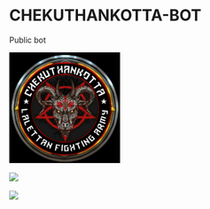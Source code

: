 # CHEKUTHANKOTTA-BOT
Public bot
<div align="centre">
  <img border-radius: 15px src="https://github.com/Asura-vethalam/CHEKUTHANKOTTA-BOT/blob/main/.github/ISSUE_TEMPLATE/%E2%98%A0%F0%9F%87%B1%20%F0%9F%87%AB%20%F0%9F%87%A6%20%E2%98%A0%E0%BC%92%E0%B4%9A%E0%B5%86%E0%B4%95%E0%B5%81%E0%B4%A4%E0%B5%8D%E0%B4%A4%E0%B4%BE%E0%B5%BB%20%E0%B4%95%E0%B5%8B%E0%B4%9F%E0%B5%8D%E0%B4%9F%20%E0%BC%92%E2%98%A0%2020220311_004340.jpg" width="200" height="200"/>

<p align="center">

  <a href="https://chat.whatsapp.com/LhVZI1PeWCEF6cMx7CQCfW"><img src="https://img.shields.io/badge/WhatsApp Group-25D366?style=for-the-badge&logo=whatsapp&logoColor=white" /> 

  <a href="https://wa.me/917560831917"><img src="https://img.shields.io/badge/Author-25D366?style=for-the-badge&logo=whatsapp&logoColor=white" />

</p>
